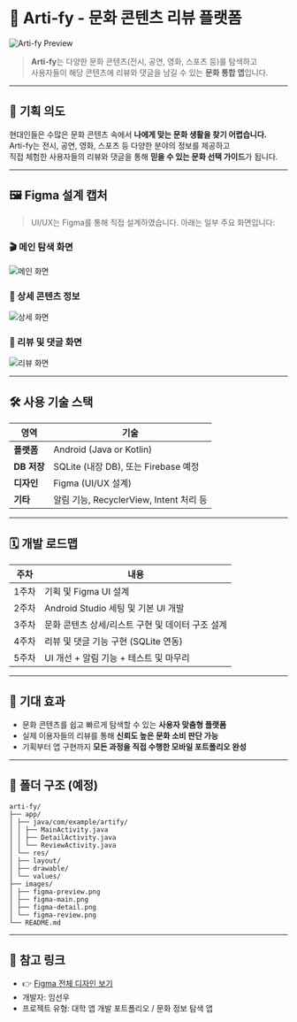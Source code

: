 # 🎨 Arti-fy - 문화 콘텐츠 리뷰 플랫폼

![Arti-fy Preview](images/figma-preview.png)

> **Arti-fy**는 다양한 문화 콘텐츠(전시, 공연, 영화, 스포츠 등)를 탐색하고  
> 사용자들이 해당 콘텐츠에 리뷰와 댓글을 남길 수 있는 **문화 통합 앱**입니다.

---

## 📌 기획 의도

현대인들은 수많은 문화 콘텐츠 속에서 **나에게 맞는 문화 생활을 찾기 어렵습니다.**  
Arti-fy는 전시, 공연, 영화, 스포츠 등 다양한 분야의 정보를 제공하고  
직접 체험한 사용자들의 리뷰와 댓글을 통해 **믿을 수 있는 문화 선택 가이드**가 됩니다.

---

## 🖼️ Figma 설계 캡처

> UI/UX는 Figma를 통해 직접 설계하였습니다. 아래는 일부 주요 화면입니다:

### 🎬 메인 탐색 화면
![메인 화면](images/figma-main.png)

### 📄 상세 콘텐츠 정보
![상세 화면](images/figma-detail.png)

### 📝 리뷰 및 댓글 화면
![리뷰 화면](images/figma-review.png)

---

## 🛠️ 사용 기술 스택

| 영역        | 기술                                       |
|-------------|--------------------------------------------|
| **플랫폼**   | Android (Java or Kotlin)                   |
| **DB 저장**  | SQLite (내장 DB), 또는 Firebase 예정        |
| **디자인**   | Figma (UI/UX 설계)                          |
| **기타**     | 알림 기능, RecyclerView, Intent 처리 등     |

---

## 🗓️ 개발 로드맵

| 주차 | 내용 |
|------|------|
| 1주차 | 기획 및 Figma UI 설계 |
| 2주차 | Android Studio 세팅 및 기본 UI 개발 |
| 3주차 | 문화 콘텐츠 상세/리스트 구현 및 데이터 구조 설계 |
| 4주차 | 리뷰 및 댓글 기능 구현 (SQLite 연동) |
| 5주차 | UI 개선 + 알림 기능 + 테스트 및 마무리 |

---

## 🙋 기대 효과

- 문화 콘텐츠를 쉽고 빠르게 탐색할 수 있는 **사용자 맞춤형 플랫폼**  
- 실제 이용자들의 리뷰를 통해 **신뢰도 높은 문화 소비 판단 가능**  
- 기획부터 앱 구현까지 **모든 과정을 직접 수행한 모바일 포트폴리오 완성**

---

## 📁 폴더 구조 (예정)

```
arti-fy/
├── app/
│ ├── java/com/example/artify/
│ │ ├── MainActivity.java
│ │ ├── DetailActivity.java
│ │ └── ReviewActivity.java
│ └── res/
│ ├── layout/
│ ├── drawable/
│ └── values/
├── images/
│ ├── figma-preview.png
│ ├── figma-main.png
│ ├── figma-detail.png
│ └── figma-review.png
└── README.md
```
---

## 🔗 참고 링크

- 👉 [Figma 전체 디자인 보기](https://www.figma.com/design/7Kopfdzo9xZju8a0D6fDNk/%EB%AA%A8%EB%B0%94%EC%9D%BC%EC%9B%B9%EA%B0%9C%EB%B0%9C-%EB%94%94%EC%9E%90%EC%9D%B8?node-id=0-1&p=f&t=TgTzOdRZgVdRhY6s)
- 개발자: 임선우  
- 프로젝트 유형: 대학 앱 개발 포트폴리오 / 문화 정보 탐색 앱
